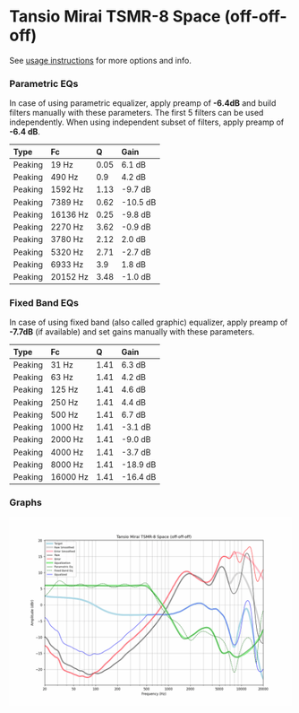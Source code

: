 # Tansio Mirai TSMR-8 Space (off-off-off)
See [usage instructions](https://github.com/jaakkopasanen/AutoEq#usage) for more options and info.

### Parametric EQs
In case of using parametric equalizer, apply preamp of **-6.4dB** and build filters manually
with these parameters. The first 5 filters can be used independently.
When using independent subset of filters, apply preamp of **-6.4 dB**.

| Type    | Fc       |    Q | Gain     |
|:--------|:---------|:-----|:---------|
| Peaking | 19 Hz    | 0.05 | 6.1 dB   |
| Peaking | 490 Hz   | 0.9  | 4.2 dB   |
| Peaking | 1592 Hz  | 1.13 | -9.7 dB  |
| Peaking | 7389 Hz  | 0.62 | -10.5 dB |
| Peaking | 16136 Hz | 0.25 | -9.8 dB  |
| Peaking | 2270 Hz  | 3.62 | -0.9 dB  |
| Peaking | 3780 Hz  | 2.12 | 2.0 dB   |
| Peaking | 5320 Hz  | 2.71 | -2.7 dB  |
| Peaking | 6933 Hz  | 3.9  | 1.8 dB   |
| Peaking | 20152 Hz | 3.48 | -1.0 dB  |

### Fixed Band EQs
In case of using fixed band (also called graphic) equalizer, apply preamp of **-7.7dB**
(if available) and set gains manually with these parameters.

| Type    | Fc       |    Q | Gain     |
|:--------|:---------|:-----|:---------|
| Peaking | 31 Hz    | 1.41 | 6.3 dB   |
| Peaking | 63 Hz    | 1.41 | 4.2 dB   |
| Peaking | 125 Hz   | 1.41 | 4.6 dB   |
| Peaking | 250 Hz   | 1.41 | 4.4 dB   |
| Peaking | 500 Hz   | 1.41 | 6.7 dB   |
| Peaking | 1000 Hz  | 1.41 | -3.1 dB  |
| Peaking | 2000 Hz  | 1.41 | -9.0 dB  |
| Peaking | 4000 Hz  | 1.41 | -3.7 dB  |
| Peaking | 8000 Hz  | 1.41 | -18.9 dB |
| Peaking | 16000 Hz | 1.41 | -16.4 dB |

### Graphs
![](./Tansio%20Mirai%20TSMR-8%20Space%20(off-off-off).png)